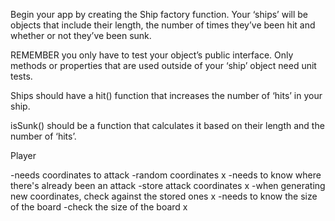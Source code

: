 Begin your app by creating the Ship factory function.
Your ‘ships’ will be objects that include their length, the number of times they’ve been hit and whether or not they’ve been sunk.

REMEMBER you only have to test your object’s public interface. Only methods or properties that are used outside of your ‘ship’ object need unit tests.

Ships should have a hit() function that increases the number of ‘hits’ in your ship.

isSunk() should be a function that calculates it based on their length and the number of ‘hits’.

Player

-needs coordinates to attack
-random coordinates x
-needs to know where there's already been an attack
-store attack coordinates x
-when generating new coordinates, check against the stored ones x
-needs to know the size of the board
-check the size of the board x
